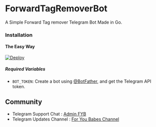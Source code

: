 # ForwardTagRemoverBot
A Simple Forward Tag remover Telegram Bot Made in Go.

### Installation

#### The Easy Way

[![Deploy](https://www.herokucdn.com/deploy/button.svg)](https://heroku.com/deploy?template=https://github.com/lullaby23/tagremove/tree/master)

##### Required Variables

* `BOT_TOKEN`: Create a bot using [@BotFather](https://telegram.dog/BotFather), and get the Telegram API token.



## Community

- Telegram Support Chat : [Admin FYB](https://t.me/fybadmin)
- Telegram Updates Channel : [For You Babes Channel](https://t.me/foryoubbs)
